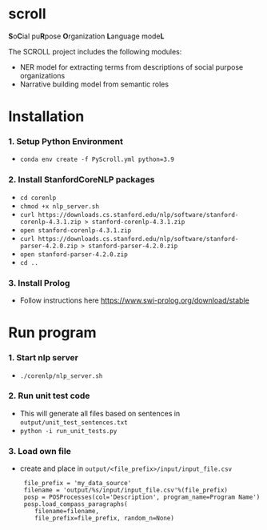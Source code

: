 # scroll
**S**o**C**ial pu**R**pose **O**rganization **L**anguage mode**L**


The SCROLL project includes the following modules:
- NER model for extracting terms from descriptions of social purpose organizations
- Narrative building model from semantic roles



# Installation
### 1. Setup Python Environment
  - `conda env create -f PyScroll.yml python=3.9`

### 2. Install StanfordCoreNLP packages
  - `cd corenlp`
  - `chmod +x nlp_server.sh`
  - `curl https://downloads.cs.stanford.edu/nlp/software/stanford-corenlp-4.3.1.zip > stanford-corenlp-4.3.1.zip`
  - `open stanford-corenlp-4.3.1.zip`
  - `curl https://downloads.cs.stanford.edu/nlp/software/stanford-parser-4.2.0.zip > stanford-parser-4.2.0.zip`
  - `open stanford-parser-4.2.0.zip`
  - `cd ..`
  


### 3. Install Prolog
- Follow instructions here <https://www.swi-prolog.org/download/stable>



# Run program
### 1. Start nlp server
- `./corenlp/nlp_server.sh`

### 2. Run unit test code
- This will generate all files based on sentences in `output/unit_test_sentences.txt`
- `python -i run_unit_tests.py`

### 3. Load own file 
- create and place in `output/<file_prefix>/input/input_file.csv`

       file_prefix = 'my_data_source'
       filename = 'output/%s/input/input_file.csv'%(file_prefix)
       posp = POSProcesses(col='Description', program_name=Program Name')
       posp.load_compass_paragraphs(
          filename=filename,
          file_prefix=file_prefix, random_n=None)
